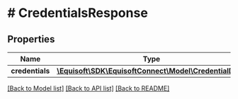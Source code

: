 # # CredentialsResponse

## Properties

Name | Type | Description | Notes
------------ | ------------- | ------------- | -------------
**credentials** | [**\Equisoft\SDK\EquisoftConnect\Model\CredentialDto[]**](CredentialDto.md) |  | 

[[Back to Model list]](../../README.md#documentation-for-models) [[Back to API list]](../../README.md#documentation-for-api-endpoints) [[Back to README]](../../README.md)


